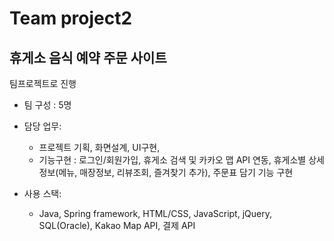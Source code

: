 # Team project2 
## 휴게소 음식 예약 주문 사이트

팀프로젝트로 진행 
* 팀 구성 : 5명

* 담당 업무: 
  - 프로젝트 기획, 화면설계, UI구현, 
  - 기능구현 : 로그인/회원가입, 휴게소 검색 및 카카오 맵 API 연동, 휴게소별 상세정보(메뉴, 매장정보, 리뷰조회, 즐겨찾기 추가), 주문표 담기 기능 구현 
  
* 사용 스택:
  - Java, Spring framework, HTML/CSS, JavaScript, jQuery, SQL(Oracle), Kakao Map API, 결제 API
  

